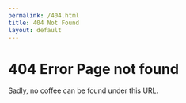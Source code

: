 ```yaml
---
permalink: /404.html
title: 404 Not Found
layout: default
---
```

# 404 Error  Page not found
Sadly, no coffee can be found under this URL.
